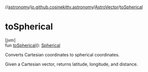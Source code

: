 //[astronomy](../../../index.md)/[io.github.cosinekitty.astronomy](../index.md)/[AstroVector](index.md)/[toSpherical](to-spherical.md)

# toSpherical

[jvm]\
fun [toSpherical](to-spherical.md)(): [Spherical](../-spherical/index.md)

Converts Cartesian coordinates to spherical coordinates.

Given a Cartesian vector, returns latitude, longitude, and distance.
